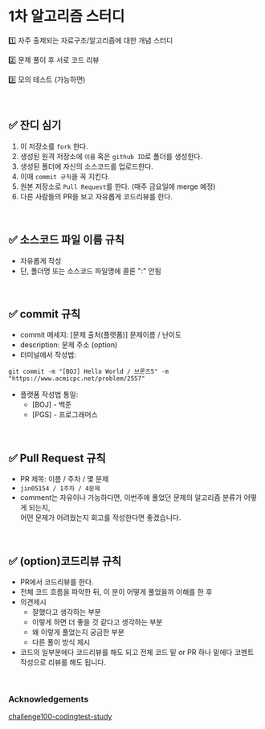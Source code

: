 # 1차 알고리즘 스터디

1️⃣ 자주 출제되는 자료구조/알고리즘에 대한 개념 스터디

2️⃣ 문제 풀이 후 서로 코드 리뷰

3️⃣ 모의 테스트 (가능하면)

<br>

## ✅ 잔디 심기
1. 이 저장소를 `fork` 한다.
2. 생성된 원격 저장소에 `이름` 혹은 `github ID`로 폴더를 생성한다.
3. 생성된 폴더에 자신의 소스코드를 업로드한다.
4. 이때 `commit 규칙`을 꼭 지킨다.
5. 원본 저장소로 `Pull Request`를 한다. (매주 금요일에 merge 예정)
6. 다른 사람들의 PR을 보고 자유롭게 코드리뷰를 한다.
<br>

## ✅ 소스코드 파일 이름 규칙
- 자유롭게 작성 
- 단, 폴더명 또는 소스코드 파일명에 콜론 ":" 안됨
<br>

## ✅ commit 규칙
- commit 메세지: [문제 출처(플랫폼)] 문제이름 / 난이도 
- description: 문제 주소 (option)
- 터미널에서 작성법: 
```
git commit -m "[BOJ] Hello World / 브론즈5" -m "https://www.acmicpc.net/problem/2557"
```
- 플랫폼 작성법 통일: 
  * [BOJ] - 백준 
  * [PGS] - 프로그래머스
<br>
  
## ✅ Pull Request 규칙
- PR 제목: 이름 / 주차 / 몇 문제
-  ```jin05154 / 1주차 / 4문제 ```
-  comment는 자유이나 가능하다면, 이번주에 풀었던 문제의 알고리즘 분류가 어떻게 되는지, <br> 어떤 문제가 어려웠는지 회고를 작성한다면 좋겠습니다.
<br>

## ✅ (option)코드리뷰 규칙
- PR에서 코드리뷰를 한다.
- 전체 코드 흐름을 파악한 뒤, 이 분이 어떻게 풀었을까 이해를 한 후 
- 의견제시
  -   잘했다고 생각하는 부분
  -   이렇게 하면 더 좋을 것 같다고 생각하는 부분
  -   왜 이렇게 풀었는지 궁금한 부분
  -   다른 풀이 방식 제시
- 코드의 일부분에다 코드리뷰를 해도 되고 전체 코드 밑 or PR 하나 밑에다 코멘트 작성으로 리뷰를 해도 됩니다.
<br>

### Acknowledgements

[challenge100-codingtest-study](https://github.com/ellynhan/challenge100-codingtest-study)
